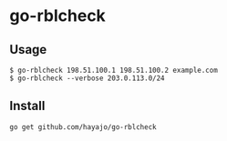 go-rblcheck
===========

Usage
-----

    $ go-rblcheck 198.51.100.1 198.51.100.2 example.com
    $ go-rblcheck --verbose 203.0.113.0/24

Install
-------

    go get github.com/hayajo/go-rblcheck
